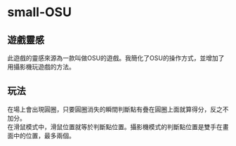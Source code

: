 # small-OSU
## 遊戲靈感
此遊戲的靈感來源為一款叫做OSU的遊戲。我簡化了OSU的操作方式，並增加了用攝影機玩遊戲的方法。
## 玩法
在場上會出現圓圈，只要圓圈消失的瞬間判斷點有疊在圓圈上面就算得分，反之不加分。  
在滑鼠模式中，滑鼠位置就等於判斷點位置。攝影機模式的判斷點位置是雙手在畫面中的位置，最多兩個。
